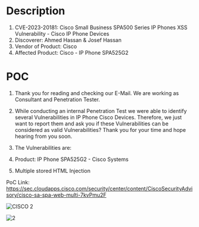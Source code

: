 # Description

1. CVE-2023-20181: Cisco Small Business SPA500 Series IP Phones XSS Vulnerability - Cisco IP Phone Devices
1. Discoverer: Ahmed Hassan & Josef Hassan
1. Vendor of Product: Cisco
1. Affected Product: Cisco - IP Phone SPA525G2

# POC
1. Thank you for reading and checking our E-Mail. We are working as Consultant and Penetration Tester. 

1. While conducting an internal Penetration Test we were able to identify several Vulnerabilities in IP Phone Cisco Devices. Therefore, we just want to report them and ask you if these Vulnerabilities can be considered as valid Vulnerabilities?  Thank you for your time and hope hearing from you soon.
1. The Vulnerabilities are:
1. Product: IP Phone SPA525G2 - Cisco Systems
1.	Multiple stored HTML Injection



PoC Link: https://sec.cloudapps.cisco.com/security/center/content/CiscoSecurityAdvisory/cisco-sa-spa-web-multi-7kvPmu2F

![CISCO 2](https://github.com/ahmedvienna/Vulnerabilities/assets/80028768/a7202a74-6b54-499e-ab61-ccc9d3572756)





![2](https://github.com/ahmedvienna/Vulnerabilities/assets/80028768/86ed718b-0cf8-45d2-bdbe-cf3218876a7d)
